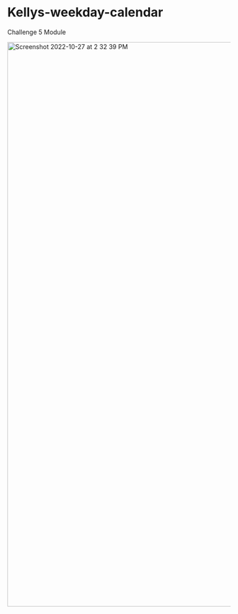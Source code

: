# Kellys-weekday-calendar
Challenge 5 Module 


<img width="1271" alt="Screenshot 2022-10-27 at 2 32 39 PM" src="https://user-images.githubusercontent.com/105178236/198370779-fd66d227-bacc-4460-b7c8-69e59c054717.png">
